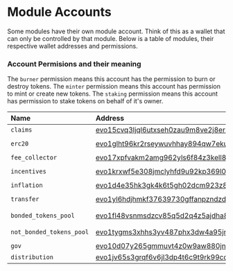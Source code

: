 <!--
order: 1
-->

# Module Accounts

Some modules have their own module account. Think of this as a wallet that can only be controlled by that module.
Below is a table of modules, their respective wallet addresses and permissions.

### Account Permisions and their meaning

The `burner` permission means this account has the permission to burn or destroy tokens.
The `minter` permission means this account has permission to mint or create new tokens.
The `staking` permission means this account has permission to stake tokens on behalf of it's owner.

| Name                    | Address                                             | Permissions        |
| :---------------------- | :-------------------------------------------------- | :----------------- |
| `claims`                | [evo15cvq3ljql6utxseh0zau9m8ve2j8erz89m5wkz](https://www.mintscan.io/evoblock/account/evo15cvq3ljql6utxseh0zau9m8ve2j8erz89m5wkz)   | `none`             |
| `erc20`                 | [evo1glht96kr2rseywuvhhay894qw7ekuc4qg9z5nw](https://www.mintscan.io/evoblock/account/evo1glht96kr2rseywuvhhay894qw7ekuc4qg9z5nw)   | `minter` `burner`  |
| `fee_collector`         | [evo17xpfvakm2amg962yls6f84z3kell8c5ljcjw34](https://www.mintscan.io/evoblock/account/evo17xpfvakm2amg962yls6f84z3kell8c5ljcjw34)   | `none`             |
| `incentives`            | [evo1krxwf5e308jmclyhfd9u92kp369l083wn67k4q](https://www.mintscan.io/evoblock/account/evo1krxwf5e308jmclyhfd9u92kp369l083wn67k4q)   | `minter` `burner`  |
| `inflation`             | [evo1d4e35hk3gk4k6t5gh02dcm923z8ck86qygxf38](https://www.mintscan.io/evoblock/account/evo1d4e35hk3gk4k6t5gh02dcm923z8ck86qygxf38)   | `minter`           |
| `transfer`              | [evo1yl6hdjhmkf37639730gffanpzndzdpmhv788dt](https://www.mintscan.io/evoblock/account/evo1yl6hdjhmkf37639730gffanpzndzdpmhv788dt)   | `minter` `burner`  |
| `bonded_tokens_pool`    | [evo1fl48vsnmsdzcv85q5d2q4z5ajdha8yu3h6cprl](https://www.mintscan.io/evoblock/account/evo1fl48vsnmsdzcv85q5d2q4z5ajdha8yu3h6cprl)   | `burner` `staking` |
| `not_bonded_tokens_pool`| [evo1tygms3xhhs3yv487phx3dw4a95jn7t7lr6ys4t](https://www.mintscan.io/evoblock/account/evo1tygms3xhhs3yv487phx3dw4a95jn7t7lr6ys4t)   | `burner` `staking` |
| `gov`                   | [evo10d07y265gmmuvt4z0w9aw880jnsr700jcrztvm](https://www.mintscan.io/evoblock/account/evo10d07y265gmmuvt4z0w9aw880jnsr700jcrztvm)   | `burner`           |
| `distribution`          | [evo1jv65s3grqf6v6jl3dp4t6c9t9rk99cd8974jnh](https://www.mintscan.io/evoblock/account/evo1jv65s3grqf6v6jl3dp4t6c9t9rk99cd8974jnh)   | `none`             |
